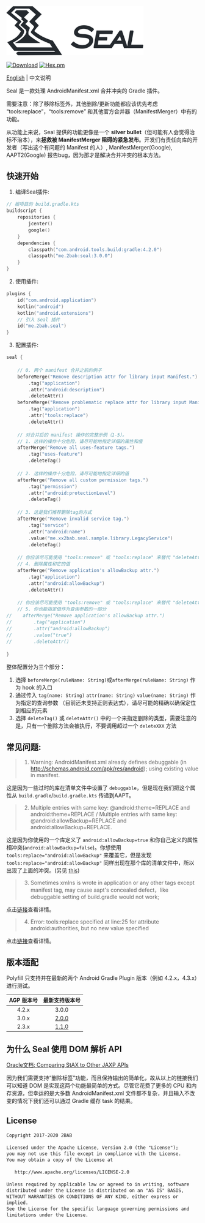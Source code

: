<img src="./seal-banner.png" alt="Seal" width="359px">

[![Download](https://api.bintray.com/packages/2bab/maven/seal/images/download.svg)](https://bintray.com/2bab/maven/seal/_latestVersion) [![Hex.pm](https://img.shields.io/hexpm/l/plug.svg)](https://www.apache.org/licenses/LICENSE-2.0)


[English](./README.md) | 中文说明

Seal 是一款处理 AndroidManifest.xml 合并冲突的 Gradle 插件。

需要注意：除了移除标签外，其他删除/更新功能都应该优先考虑 “tools:replace”，“tools:remove” 和其他官方合并器（ManifestMerger）中有的功能。

从功能上来说，Seal 提供的功能更像是一个 **silver bullet**（但可能有人会觉得治标不治本），来**拯救被 ManifestMerger 
阻碍的紧急发布**。开发们有责任向库的开发者（写出这个有问题的 Manifest 的人）, ManifestMerger(Google), AAPT2(Google) 报告bug，因为那才是解决合并冲突的根本方法。

## 快速开始

1. 编译Seal插件:

``` kotlin
// 根项目的 build.gradle.kts
buildscript {
    repositories {
        jcenter()
        google()
    }
    dependencies {
        classpath("com.android.tools.build:gradle:4.2.0")
        classpath("me.2bab:seal:3.0.0")
    }
}
```

2. 使用插件:

``` kotlin
plugins {
    id("com.android.application")
    kotlin("android")
    kotlin("android.extensions")
    // 引入 Seal 插件
    id("me.2bab.seal")
}
```

3. 配置插件:

``` kotlin
seal {

    // 0. 两个 manifest 合并之前的例子
    beforeMerge("Remove description attr for library input Manifest.")
        .tag("application")
        .attr("android:description")
        .deleteAttr()
    beforeMerge("Remove problematic replace attr for library input Manifest.")
        .tag("application")
        .attr("tools:replace")
        .deleteAttr()

    // 对合并后的 manifest 操作的完整示例（1-5）。
    // 1. 这样的操作十分危险，请尽可能地指定详细的属性和值
    afterMerge("Remove all uses-feature tags.")
        .tag("uses-feature")
        .deleteTag()

    // 2. 这样的操作十分危险，请尽可能地指定详细的值
    afterMerge("Remove all custom permission tags.")
        .tag("permission")
        .attr("android:protectionLevel")
        .deleteTag()

    // 3. 这是我们推荐删除tag的方式
    afterMerge("Remove invalid service tag.")
        .tag("service")
        .attr("android:name")
        .value("me.xx2bab.seal.sample.library.LegacyService")
        .deleteTag()

    // 你应该尽可能使用 "tools:remove" 或 "tools:replace" 来替代 "deleteAttr"
    // 4. 删除属性和它的值
    afterMerge("Remove application's allowBackup attr.")
        .tag("application")
        .attr("android:allowBackup")
        .deleteAttr()

    // 你应该尽可能使用 "tools:remove" 或 "tools:replace" 来替代 "deleteAttr"
    // 5. 你也能指定值作为查询参数的一部分
//    afterMerge("Remove application's allowBackup attr.")
//        .tag("application")
//        .attr("android:allowBackup")
//        .value("true")
//        .deleteAttr()

}
```

整体配置分为三个部分：

1. 选择 `beforeMerge(ruleName: String)`或`afterMerge(ruleName: String)` 作为 hook 的入口
2. 通过传入 `tag(name: String)` `attr(name: String)` `value(name: String)` 作为指定的查询参数 （目前还未支持正则表达式），请尽可能的精确以确保定位到相应的元素
3. 选择 `deleteTag()` 或 `deleteAttr()` 中的一个来指定删除的类型，需要注意的是，只有一个删除方法会被执行，不要调用超过一个 `deleteXXX` 方法

## 常见问题:

> 1. Warning: AndroidManifest.xml already defines debuggable (in http://schemas.android.com/apk/res/android); using existing value in manifest.

这是因为一些过时的库在清单文件中设置了 `debuggable`，但是现在我们把这个属性从 `build.gradle`/`build.gradle.kts` 传递到AAPT。


> 2. Multiple entries with same key: @android:theme=REPLACE and android:theme=REPLACE  /  Multiple entries with same key: @android:allowBackup=REPLACE and android:allowBackup=REPLACE. 

这是因为你使用的一个库定义了 `android:allowBackup=true` 和你自己定义的属性相冲突(`android:allowBackup=false`)。你想使用 `tools:replace="android:allowBackup"` 来覆盖它，但是发现 `tools:replace="android:allowBackup"` 同样出现在那个库的清单文件中，所以出现了上面的冲突。(另见 [this](http://stackoverflow.com/questions/35131182/manifest-merge-in-android-studio))

> 3. Sometimes xmlns is wrote in application or any other tags except manifest tag, may cause aapt's 
concealed defect，like debuggable setting of build.gradle would not work;

点击[链接](https://issuetracker.google.com/issues/66074488)查看详情。

> 4. Error:
tools:replace specified at line:25 for attribute android:authorities, but no new value specified

点击[链接](https://stackoverflow.com/questions/42893846/androidmanifest-merge-error-using-fileprovider)查看详情。

## 版本适配

Polyfill 只支持并在最新的两个 Android Gradle Plugin 版本（例如 4.2.x，4.3.x）进行测试。

AGP 版本号| 最新支持版本号
:-----------:|:-----------------:
4.2.x | 3.0.0
3.0.x | [2.0.0](https://github.com/2BAB/Seal/tree/2.0.0)
2.3.x | [1.1.0](https://github.com/2BAB/Seal/tree/1.1.0)

## 为什么 Seal 使用 DOM 解析 API 

[Oracle文档: Comparing StAX to Other JAXP APIs](https://docs.oracle.com/javase/tutorial/jaxp/stax/why.html#bnbea)

因为我们需要支持“删除标签”功能，而且保持输出的简单化，故从以上的链接我们可以知道 DOM 是实现这两个功能最简单的方式。尽管它花费了更多的 CPU 和内存资源，但幸运的是大多数 AndroidManifest.xml 文件都不复杂，并且输入不改变的情况下我们还可以通过 Gradle 缓存 task 的结果。

## License

    Copyright 2017-2020 2BAB

    Licensed under the Apache License, Version 2.0 (the "License");
    you may not use this file except in compliance with the License.
    You may obtain a copy of the License at

       http://www.apache.org/licenses/LICENSE-2.0

    Unless required by applicable law or agreed to in writing, software
    distributed under the License is distributed on an "AS IS" BASIS,
    WITHOUT WARRANTIES OR CONDITIONS OF ANY KIND, either express or implied.
    See the License for the specific language governing permissions and
    limitations under the License.